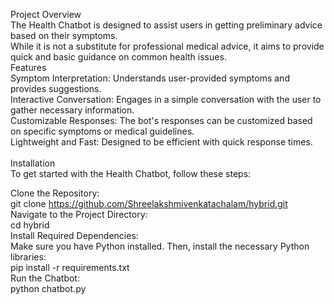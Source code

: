Project Overview<br>
The Health Chatbot is designed to assist users in getting preliminary advice based on their symptoms.<br> While it is not a substitute for professional medical advice, it aims to provide quick and basic guidance on common health issues.
<br>
Features<br>
Symptom Interpretation: Understands user-provided symptoms and provides suggestions.<br>
Interactive Conversation: Engages in a simple conversation with the user to gather necessary information.<br>
Customizable Responses: The bot's responses can be customized based on specific symptoms or medical guidelines.<br>
Lightweight and Fast: Designed to be efficient with quick response times.<br>
<br>
Installation<br>
To get started with the Health Chatbot, follow these steps:<br>

Clone the Repository:<br>
git clone https://github.com/Shreelakshmivenkatachalam/hybrid.git<br>
Navigate to the Project Directory:<br>
cd hybrid<br>
Install Required Dependencies:<br>
Make sure you have Python installed. Then, install the necessary Python libraries:<br>
pip install -r requirements.txt<br>
Run the Chatbot:<br>
python chatbot.py
